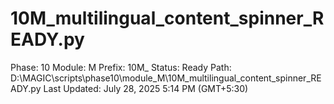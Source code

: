# 10M_multilingual_content_spinner_READY.py

Phase: 10
Module: M
Prefix: 10M_
Status: Ready
Path: D:\MAGIC\scripts\phase10\module_M\10M_multilingual_content_spinner_READY.py
Last Updated: July 28, 2025 5:14 PM (GMT+5:30)
